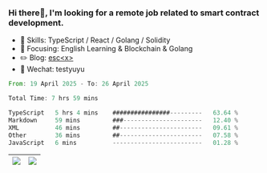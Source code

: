 ### Hi there👋, I'm looking for a remote job related to smart contract development.


- 🔨 Skills: TypeScript / React / Golang / Solidity
- 🎯 Focusing: English Learning & Blockchain & Golang
- ✏️ Blog: [esc\<x\>](https://escx.github.io)
- 💬 Wechat: testyuyu


<!--START_SECTION:waka-->

```rust
From: 19 April 2025 - To: 26 April 2025

Total Time: 7 hrs 59 mins

TypeScript   5 hrs 4 mins    ################---------   63.64 %
Markdown     59 mins         ###----------------------   12.40 %
XML          46 mins         ##-----------------------   09.61 %
Other        36 mins         ##-----------------------   07.58 %
JavaScript   6 mins          -------------------------   01.28 %
```

<!--END_SECTION:waka-->


| <img align="center" src="https://github-readme-stats.vercel.app/api/?username=escX&show_icons=true&theme=buefy&hide_border=true&card_width=500" /> | <img align="center" src="https://github-readme-stats.vercel.app/api/top-langs/?username=escX&layout=compact&theme=buefy&hide_border=true&card_width=500" /> |
| ------------- | ------------- |
